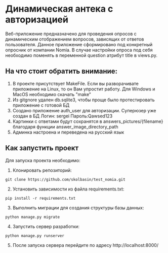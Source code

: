 # Динамическая антека с авторизацией

Веб-приложение предназначено для проведения опросов с динамическим отображением вопросов, зависящих от ответов пользователя.
Данное приложение сформировано под конкретный опросник от компании Nomia.
В случае настройки опроса под себя необходимо поменять в переменной question атрибут title в views.py.

## На что стоит обратить внимание:

1. В проекте присутствует MakeFile. Если вы разворачивате приложение на Linux,
то он Вам упростит работу. Для Windows и MacOS необходимо скачать "make"
2. Из gitgnore удален db.sqlite3, чтобы проще было протестировать приложение с готовой БД
3. Создано приложение auth_user для авторизации. Суперюзер уже создан в БД
Логин: sergei Пароль:Qawsed123
4. Картинки с ответами будут сохранятся в answers_pictures/{filename} благодаря функции answer_image_directory_path
5. Админка настроена и переведена на русский язык

## Как запустить проект 

Для запуска проекта необходимо:

1. Клонировать репозиторий:
```
git clone https://github.com/skolbasin/test_nomia.git
```
2. Установить зависимости из файла requirements.txt:
```
pip install -r requirements.txt
```
3. Выполнить миграции для создания структуры базы данных:
```
python manage.py migrate
```

4. Запустить сервер разработки:
```
python manage.py runserver
```
5. После запуска сервера перейдите по адресу http://localhost:8000/

